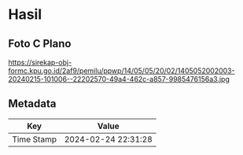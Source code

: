 # Hasil

## Foto C Plano

https://sirekap-obj-formc.kpu.go.id/2af9/pemilu/ppwp/14/05/05/20/02/1405052002003-20240215-101006--22202570-49a4-462c-a857-9985476156a3.jpg


## Metadata

| Key        | Value               |
| ---------- | ------------------- |
| Time Stamp | 2024-02-24 22:31:28 |



